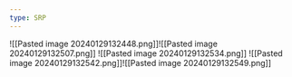 ```yaml
---
type: SRP
---
```

![[Pasted image 20240129132448.png]]![[Pasted image 20240129132507.png]]
![[Pasted image 20240129132534.png]]
![[Pasted image 20240129132542.png]]![[Pasted image 20240129132549.png]]

